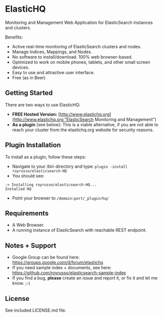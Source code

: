 ElasticHQ
=========

Monitoring and Management Web Application for ElasticSearch instances and clusters.

Benefits:
* Active real-time monitoring of ElasticSearch clusters and nodes.
* Manage Indices, Mappings, and Nodes.
* No software to install/download. 100% web browser-based.
* Optimized to work on mobile phones, tablets, and other small screen devices.
* Easy to use and attractive user interface.
* Free (as in Beer)

Getting Started
---------------

There are two ways to use ElasticHQ:

* **FREE Hosted Version:** [http://www.elastichq.org](http://www.elastichq.org,"ElasticSearch Monitoring and Management")
* **As a plugin** (see below): This is a viable alternative, if you are not able to reach your cluster from the elastichq.org website for security reasons.
 
Plugin Installation
-------------------

To install as a plugin, follow these steps:
* Navigate to your /bin directory and type: ```plugin -install royrusso/elasticsearch-HQ``` 
* You should see:
```
-> Installing royrusso/elasticsearch-HQ...
Installed HQ
```
* Point your browser to ```/domain:port/_plugin/hq/```

Requirements
------------
* A Web Browser.
* A running instance of ElasticSearch with reachable REST endpoint.

Notes + Support
------------
* Google Group can be found here: https://groups.google.com/d/forum/elastichq
* If you need sample index + documents, see here: https://github.com/royrusso/elasticsearch-sample-index
* If you find a bug, **please** create an issue and report it, or fix it and let me know. ;-)
 
License
------------
See included LICENSE.md file.
